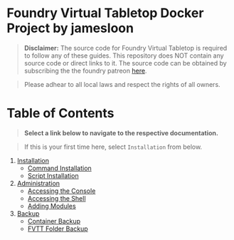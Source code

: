 # Foundry Virtual Tabletop Docker Project by jamesloon

> **Disclaimer:** The source code for Foundry Virtual Tabletop is required to follow any of these guides. This repository does NOT contain any source code or direct links to it. The source code can be obtained by subscribing the the foundry patreon [here](https://www.patreon.com/foundryvtt/posts).

> Please adhear to all local laws and respect the rights of all owners.

# Table of Contents
> **Select a link below to navigate to the respective documentation.**

> If this is your first time here, select `Installation` from below.

1. [Installation](docs/Installation.md)
     - [Command Installation](docs/Installation.md#command-installation)
     - [Script Installation](docs/Installation.md#script-installation)
2. [Administration](docs/Administration.md#administration)
     - [Accessing the Console](docs/Administration.md#accessing-the-nodejs-console)
     - [Accessing the Shell](docs/Administration.md#accessing-the-shell)
     - [Adding Modules](docs/Administration.md#adding-modules)
3. [Backup](docs/Administration.md#backing-up-the-server)
     - [Container Backup](docs/Administration.md#backing-up-the-container)
     - [FVTT Folder Backup](docs/Administration.md#fvtt-folder-backup)
